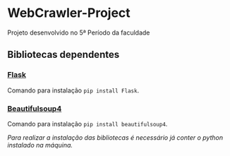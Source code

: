 # WebCrawler-Project
Projeto desenvolvido no 5ª Período da faculdade

## Bibliotecas dependentes

### [Flask](https://pypi.org/project/Flask/)
Comando para instalação `pip install Flask`.

### [Beautifulsoup4](https://pypi.org/project/beautifulsoup4/)
Comando para instalação `pip install beautifulsoup4`. 

  *Para realizar a instalação das bibliotecas é necessário já conter o python instalado na máquina.*
